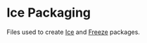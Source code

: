 # Ice Packaging

Files used to create [Ice](https://github.com/zeroc-ice/ice) and [Freeze](https://github.com/zeroc-ice/freeze) packages.
